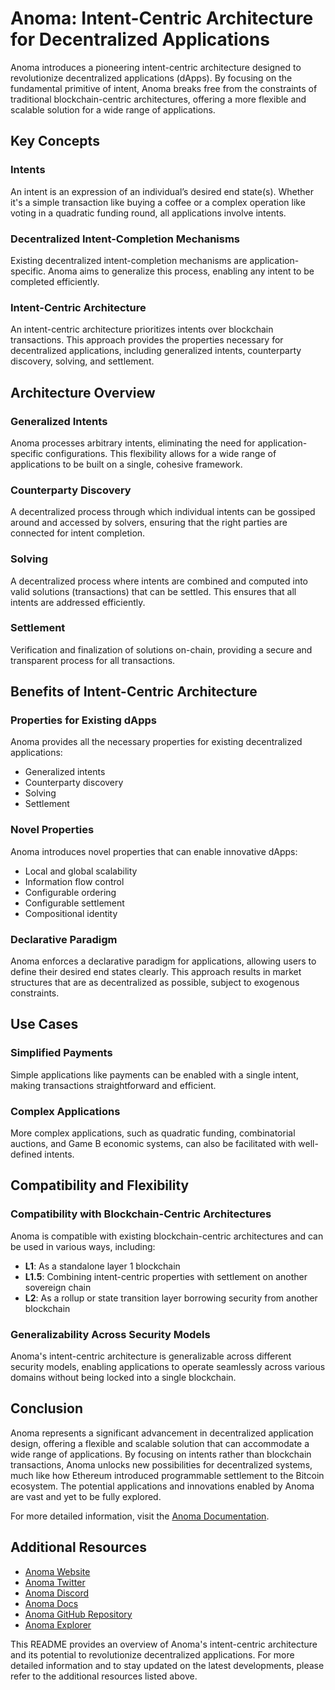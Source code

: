 # Anoma: Intent-Centric Architecture for Decentralized Applications

Anoma introduces a pioneering intent-centric architecture designed to revolutionize decentralized applications (dApps). By focusing on the fundamental primitive of intent, Anoma breaks free from the constraints of traditional blockchain-centric architectures, offering a more flexible and scalable solution for a wide range of applications.

## Key Concepts

### Intents

An intent is an expression of an individual’s desired end state(s). Whether it's a simple transaction like buying a coffee or a complex operation like voting in a quadratic funding round, all applications involve intents.

### Decentralized Intent-Completion Mechanisms

Existing decentralized intent-completion mechanisms are application-specific. Anoma aims to generalize this process, enabling any intent to be completed efficiently.

### Intent-Centric Architecture

An intent-centric architecture prioritizes intents over blockchain transactions. This approach provides the properties necessary for decentralized applications, including generalized intents, counterparty discovery, solving, and settlement.

## Architecture Overview

### Generalized Intents

Anoma processes arbitrary intents, eliminating the need for application-specific configurations. This flexibility allows for a wide range of applications to be built on a single, cohesive framework.

### Counterparty Discovery

A decentralized process through which individual intents can be gossiped around and accessed by solvers, ensuring that the right parties are connected for intent completion.

### Solving

A decentralized process where intents are combined and computed into valid solutions (transactions) that can be settled. This ensures that all intents are addressed efficiently.

### Settlement

Verification and finalization of solutions on-chain, providing a secure and transparent process for all transactions.

## Benefits of Intent-Centric Architecture

### Properties for Existing dApps

Anoma provides all the necessary properties for existing decentralized applications:

- Generalized intents
- Counterparty discovery
- Solving
- Settlement

### Novel Properties

Anoma introduces novel properties that can enable innovative dApps:

- Local and global scalability
- Information flow control
- Configurable ordering
- Configurable settlement
- Compositional identity

### Declarative Paradigm

Anoma enforces a declarative paradigm for applications, allowing users to define their desired end states clearly. This approach results in market structures that are as decentralized as possible, subject to exogenous constraints.

## Use Cases

### Simplified Payments

Simple applications like payments can be enabled with a single intent, making transactions straightforward and efficient.

### Complex Applications

More complex applications, such as quadratic funding, combinatorial auctions, and Game B economic systems, can also be facilitated with well-defined intents.

## Compatibility and Flexibility

### Compatibility with Blockchain-Centric Architectures

Anoma is compatible with existing blockchain-centric architectures and can be used in various ways, including:

- **L1**: As a standalone layer 1 blockchain
- **L1.5**: Combining intent-centric properties with settlement on another sovereign chain
- **L2**: As a rollup or state transition layer borrowing security from another blockchain

### Generalizability Across Security Models

Anoma's intent-centric architecture is generalizable across different security models, enabling applications to operate seamlessly across various domains without being locked into a single blockchain.

## Conclusion

Anoma represents a significant advancement in decentralized application design, offering a flexible and scalable solution that can accommodate a wide range of applications. By focusing on intents rather than blockchain transactions, Anoma unlocks new possibilities for decentralized systems, much like how Ethereum introduced programmable settlement to the Bitcoin ecosystem. The potential applications and innovations enabled by Anoma are vast and yet to be fully explored.

For more detailed information, visit the [Anoma Documentation](https://anoma.net/blog).

## Additional Resources

- [Anoma Website](https://anoma.net/)
- [Anoma Twitter](https://x.com/anoma)
- [Anoma Discord](https://discord.gg/TpUxyxvEDs)
- [Anoma Docs](https://anoma.net/blog)
- [Anoma GitHub Repository](https://github.com/anoma)
- [Anoma Explorer]()

This README provides an overview of Anoma's intent-centric architecture and its potential to revolutionize decentralized applications. For more detailed information and to stay updated on the latest developments, please refer to the additional resources listed above.
